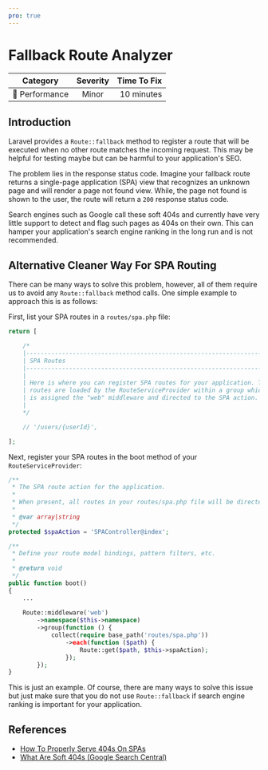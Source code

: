 ```yaml
---
pro: true
---
```


# Fallback Route Analyzer <Badge text="PRO" type="tip"/>

| Category       | Severity   | Time To Fix  |
| -------------  |:----------:| ------------:|
| :rocket: Performance | Minor | 10 minutes  |

## Introduction

Laravel provides a `Route::fallback` method to register a route that will be executed when no other route matches the incoming request. This may be helpful for testing maybe but can be harmful to your application's SEO.

The problem lies in the response status code. Imagine your fallback route returns a single-page application (SPA) view that recognizes an unknown page and will render a page not found view. While, the page not found is shown to the user, the route will return a `200` response status code.

Search engines such as Google call these soft 404s and currently have very little support to detect and flag such pages as 404s on their own. This can hamper your application's search engine ranking in the long run and is not recommended.

## Alternative Cleaner Way For SPA Routing

There can be many ways to solve this problem, however, all of them require us to avoid any `Route::fallback` method calls. One simple example to approach this is as follows:

First, list your SPA routes in a `routes/spa.php` file:

```php
return [

    /*
    |--------------------------------------------------------------------------
    | SPA Routes
    |--------------------------------------------------------------------------
    |
    | Here is where you can register SPA routes for your application. These
    | routes are loaded by the RouteServiceProvider within a group which
    | is assigned the "web" middleware and directed to the SPA action.
    |
    */

    // '/users/{userId}',

];
```

Next, register your SPA routes in the boot method of your `RouteServiceProvider`:

```php
/**
 * The SPA route action for the application.
 *
 * When present, all routes in your routes/spa.php file will be directed to this action.
 *
 * @var array|string
 */
protected $spaAction = 'SPAController@index';

/**
 * Define your route model bindings, pattern filters, etc.
 *
 * @return void
 */
public function boot()
{
    ...
    
    Route::middleware('web')
        ->namespace($this->namespace)
        ->group(function () {
            collect(require base_path('routes/spa.php'))
                ->each(function ($path) {
                    Route::get($path, $this->spaAction);
                });
        });
}
```

This is just an example. Of course, there are many ways to solve this issue but just make sure that you do not use `Route::fallback` if search engine ranking is important for your application.

## References

- [How To Properly Serve 404s On SPAs](https://thegray.company/blog/single-page-application-spas-404s-seo)
- [What Are Soft 404s (Google Search Central)](https://support.google.com/webmasters/answer/181708?hl=en)